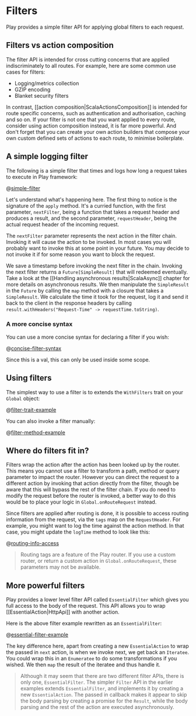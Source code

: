 <!--- Copyright (C) 2009-2013 Typesafe Inc. <http://www.typesafe.com> -->
# Filters

Play provides a simple filter API for applying global filters to each request.

## Filters vs action composition

The filter API is intended for cross cutting concerns that are applied indiscriminately to all routes.  For example, here are some common use cases for filters:

* Logging/metrics collection
* GZIP encoding
* Blanket security filters

In contrast, [[action composition|ScalaActionsComposition]] is intended for route specific concerns, such as authentication and authorisation, caching and so on.  If your filter is not one that you want applied to every route, consider using action composition instead, it is far more powerful.  And don't forget that you can create your own action builders that compose your own custom defined sets of actions to each route, to minimise boilerplate.

## A simple logging filter

The following is a simple filter that times and logs how long a request takes to execute in Play framework:

@[simple-filter](code/Filters.scala)

Let's understand what's happening here.  The first thing to notice is the signature of the `apply` method.  It's a curried function, with the first parameter, `nextFilter`, being a function that takes a request header and produces a result, and the second parameter, `requestHeader`, being the actual request header of the incoming request.

The `nextFilter` parameter represents the next action in the filter chain. Invoking it will cause the action to be invoked.  In most cases you will probably want to invoke this at some point in your future.  You may decide to not invoke it if for some reason you want to block the request.

We save a timestamp before invoking the next filter in the chain. Invoking the next filter returns a `Future[SimpleResult]` that will redeemed eventually. Take a look at the [[Handling asynchronous results|ScalaAsync]] chapter for more details on asynchronous results. We then manipulate the `SimpleResult` in the `Future` by calling the `map` method with a closure that takes a `SimpleResult`. We calculate the time it took for the request, log it and send it back to the client in the response headers by calling `result.withHeaders("Request-Time" -> requestTime.toString)`.

### A more concise syntax

You can use a more concise syntax for declaring a filter if you wish:

@[concise-filter-syntax](code/Filters.scala)

Since this is a val, this can only be used inside some scope.

## Using filters

The simplest way to use a filter is to extends the `WithFilters` trait on your `Global` object:

@[filter-trait-example](code/GlobalWithFilters.scala)

You can also invoke a filter manually:

@[filter-method-example](code/GlobalWithFilters.scala)

## Where do filters fit in?

Filters wrap the action after the action has been looked up by the router.  This means you cannot use a filter to transform a path, method or query parameter to impact the router.  However you can direct the request to a different action by invoking that action directly from the filter, though be aware that this will bypass the rest of the filter chain.  If you do need to modify the request before the router is invoked, a better way to do this would be to place your logic in `Global.onRouteRequest` instead.

Since filters are applied after routing is done, it is possible to access routing information from the request, via the `tags` map on the `RequestHeader`.  For example, you might want to log the time against the action method.  In that case, you might update the `logTime` method to look like this:

@[routing-info-access](code/FiltersRouting.scala)

> Routing tags are a feature of the Play router.  If you use a custom router, or return a custom action in `Global.onRouteRequest`, these parameters may not be available.

## More powerful filters

Play provides a lower level filter API called `EssentialFilter` which gives you full access to the body of the request.  This API allows you to wrap [[EssentialAction|HttpApi]] with another action.

Here is the above filter example rewritten as an `EssentialFilter`:

@[essential-filter-example](code/EssentialFilter.scala)

The key difference here, apart from creating a new `EssentialAction` to wrap the passed in `next` action, is when we invoke next, we get back an `Iteratee`.  You could wrap this in an `Enumeratee` to do some transformations if you wished.  We then `map` the result of the iteratee and thus handle it.

> Although it may seem that there are two different filter APIs, there is only one, `EssentialFilter`.  The simpler `Filter` API in the earlier examples extends `EssentialFilter`, and implements it by creating a new `EssentialAction`.  The passed in callback makes it appear to skip the body parsing by creating a promise for the `Result`, while the body parsing and the rest of the action are executed asynchronously.
